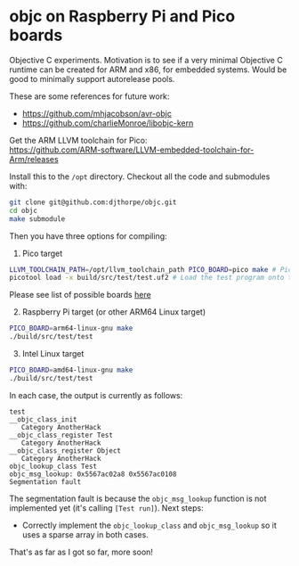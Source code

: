 # objc on Raspberry Pi and Pico boards

Objective C experiments. Motivation is to see if a very minimal Objective C runtime can be created for ARM and 
x86, for embedded systems. Would be good to minimally support autorelease pools.

These are some references for future work:

* <https://github.com/mhjacobson/avr-objc>
* <https://github.com/charlieMonroe/libobjc-kern>

Get the ARM LLVM toolchain for Pico:\
<https://github.com/ARM-software/LLVM-embedded-toolchain-for-Arm/releases>

Install this to the `/opt` directory. Checkout all the code and submodules with:

```bash
git clone git@github.com:djthorpe/objc.git
cd objc
make submodule
```

Then you have three options for compiling:

1. Pico target

```bash
LLVM_TOOLCHAIN_PATH=/opt/llvm_toolchain_path PICO_BOARD=pico make # Pico (or other board)
picotool load -x build/src/test/test.uf2 # Load the test program onto the Pico
```

Please see list of possible boards [here](https://github.com/raspberrypi/pico-sdk/tree/master/src/boards/include/boards)

2. Raspberry Pi target (or other ARM64 Linux target)

```bash
PICO_BOARD=arm64-linux-gnu make 
./build/src/test/test
```

3. Intel Linux target

```bash
PICO_BOARD=amd64-linux-gnu make
./build/src/test/test
```

In each case, the output is currently as follows:

```text
test
__objc_class_init
   Category AnotherHack
__objc_class_register Test
   Category AnotherHack
__objc_class_register Object
   Category AnotherHack
objc_lookup_class Test
objc_msg_lookup: 0x5567ac02a8 0x5567ac0108
Segmentation fault
```

The segmentation fault is because the `objc_msg_lookup` function is not implemented yet (it's calling `[Test run]`).
Next steps:

* Correctly implement the `objc_lookup_class` and `objc_msg_lookup` so it uses a sparse array in both cases.

That's as far as I got so far, more soon!
